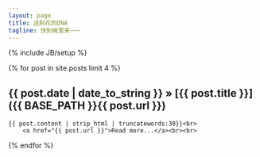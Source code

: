 ```yaml
---
layout: page
title: 送别花的DNA
tagline: 快到碗里来~~~
---
```

{% include JB/setup %}

{% for post in site.posts limit 4 %}
## {{ post.date | date_to_string }} &raquo; [{{ post.title }}]({{ BASE_PATH }}{{ post.url }})
    {{ post.content | strip_html | truncatewords:30}}<br>
        <a href="{{ post.url }}">Read more...</a><br><br>
{% endfor %}
